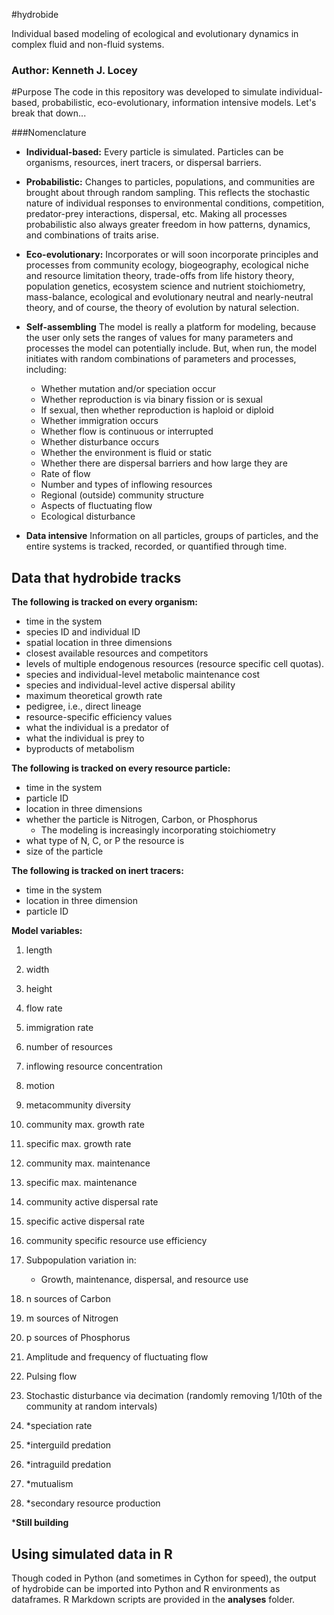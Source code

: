 #hydrobide

Individual based modeling of ecological and evolutionary dynamics in complex fluid and non-fluid systems. 

### Author: Kenneth J. Locey

#Purpose
The code in this repository was developed to simulate individual-based, probabilistic, eco-evolutionary, information intensive models. Let's break that down...

###Nomenclature
* **Individual-based:** Every particle is simulated. Particles can be organisms, resources, inert tracers, or dispersal barriers.

* **Probabilistic:** Changes to particles, populations, and communities are brought about through random sampling. This reflects the stochastic nature of individual responses to environmental conditions, competition, predator-prey interactions, dispersal, etc. Making all processes probabilistic also always greater freedom in how patterns, dynamics, and combinations of traits arise.

* **Eco-evolutionary:** Incorporates or will soon incorporate principles and processes from community ecology, biogeography, ecological niche and resource limitation theory, trade-offs from life history theory, population genetics, ecosystem science and nutrient stoichiometry, mass-balance, ecological and evolutionary neutral and nearly-neutral theory, and of course, the theory of evolution by natural selection.

* **Self-assembling**
The model is really a platform for modeling, because the user only sets the ranges of values for many parameters and processes the model can potentially include. But, when run, the model initiates with random combinations of parameters and processes, including:
	* Whether mutation and/or speciation occur
	* Whether reproduction is via binary fission or is sexual
	* If sexual, then whether reproduction is haploid or diploid
	* Whether immigration occurs
	* Whether flow is continuous or interrupted
	* Whether disturbance occurs
	* Whether the environment is fluid or static
	* Whether there are dispersal barriers and how large they are
	* Rate of flow 
	* Number and types of inflowing resources
	* Regional (outside) community structure
	* Aspects of fluctuating flow
	* Ecological disturbance

* **Data intensive** 
Information on all particles, groups of particles, and the entire systems is tracked, recorded, or quantified through time.

## Data that hydrobide tracks
**The following is tracked on every organism:**

* time in the system
* species ID and individual ID
* spatial location in three dimensions
* closest available resources and competitors
* levels of multiple endogenous resources (resource specific cell quotas).
* species and individual-level metabolic maintenance cost
* species and individual-level active dispersal ability
* maximum theoretical growth rate
* pedigree, i.e., direct lineage 
* resource-specific efficiency values
* what the individual is a predator of
* what the individual is prey to
* byproducts of metabolism

**The following is tracked on every resource particle:**

* time in the system
* particle ID
* location in three dimensions
* whether the particle is Nitrogen, Carbon, or Phosphorus
	* 	The modeling is increasingly incorporating stoichiometry
* what type of N, C, or P the resource is
* size of the particle

**The following is tracked on inert tracers:**

* time in the system
* location in three dimension
* particle ID

**Model variables:**

1. length
2. width
3. height
4. flow rate
5. immigration rate
6. number of resources
7. inflowing resource concentration
8. motion
9. metacommunity diversity
10. community max. growth rate
11. specific max. growth rate
12. community max. maintenance
13. specific max. maintenance
14. community active dispersal rate
15. specific active dispersal rate
16. community specific resource use efficiency
17. Subpopulation variation in:
	* Growth, maintenance, dispersal, and resource use
18. n sources of Carbon
19. m sources of Nitrogen
20. p sources of Phosphorus
21. Amplitude and frequency of fluctuating flow
22. Pulsing flow
23. Stochastic disturbance via decimation (randomly removing 1/10th of the community at random intervals)

21. *speciation rate
22. *interguild predation
23. *intraguild predation
24. *mutualism
25. *secondary resource production

***Still building**

## Using simulated data in R
Though coded in Python (and sometimes in Cython for speed), the output of hydrobide can be imported into Python and R environments as dataframes. R Markdown scripts are provided in the **analyses** folder.


